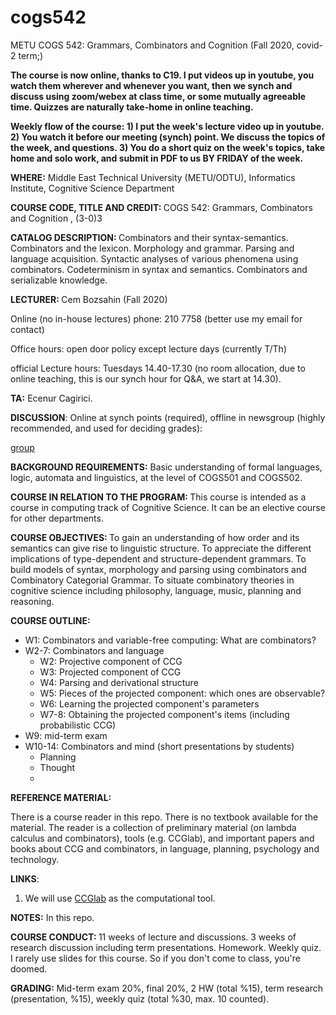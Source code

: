 # cogs542
METU COGS 542: Grammars, Combinators and Cognition (Fall 2020, covid-2 term;)

<b> The course is now online, thanks to C19. I put videos up in youtube, you watch them wherever and whenever you want, then we synch and discuss using zoom/webex at class time,
or some mutually agreeable time. Quizzes are naturally take-home in online teaching.

Weekly flow of the course: 1) I put the week's lecture video up in youtube. 2) You watch it before our meeting (synch) point. We discuss the topics of
the week, and questions. 3) You do a short quiz on the week's topics, take home and solo work, and submit in PDF to us BY FRIDAY of the week. 
</b>


<p><b>WHERE:</b> Middle East Technical University (METU/ODTU), Informatics Institute, Cognitive Science Department

<p>
<b>COURSE CODE, TITLE AND CREDIT: </b>
       COGS 542: Grammars, Combinators and Cognition , (3-0)3

<p>
<b>CATALOG DESCRIPTION: </b> Combinators and their syntax-semantics. Combinators and the lexicon. Morphology and grammar. Parsing and language acquisition. Syntactic analyses of various phenomena using combinators. Codeterminism in syntax and semantics. Combinators and serializable knowledge.

<p>
<b>LECTURER: </b> Cem Bozsahin (Fall 2020)
       
Online (no in-house lectures) phone: 210 7758 (better use my email for contact)

Office hours: open door policy except lecture days (currently T/Th)

official Lecture hours:  Tuesdays 14.40-17.30 (no room allocation, due to online teaching, this is our synch hour for Q&A, we start at 14.30).

<p><b>TA:</b>  Ecenur Cagirici.
       
<p><b>DISCUSSION</b>: Online at synch points (required), offline in newsgroup (highly recommended, and used for deciding grades):
       
[group](https://groups.google.com/forum/#!forum/metu-cogs-542)

<p>
<b>BACKGROUND REQUIREMENTS:</b> Basic understanding of formal languages, logic, automata and linguistics, at the level of COGS501 and COGS502. 

<p>
<b>COURSE IN RELATION TO THE PROGRAM: </b>
This course is intended as a course in computing track of Cognitive Science. It can be an elective course for other departments.

<p>
<b>COURSE OBJECTIVES: </b> To gain an understanding of how order and its semantics can give rise to linguistic structure. To appreciate the different implications of type-dependent and structure-dependent grammars. To build models of syntax, morphology and parsing using combinators and Combinatory Categorial Grammar. To situate combinatory theories in cognitive science including philosophy, language, music, planning and reasoning. 

<p><b>
COURSE OUTLINE: </b>

<ul> 
<li>W1: Combinators and variable-free computing: What are combinators?
<li>W2-7: Combinators and language
<ul>
<li>W2: Projective component of CCG
<li>W3: Projected component of CCG
<li>W4: Parsing and derivational structure
<li>W5: Pieces of the projected component: which ones are observable?
<li>W6: Learning the projected component's parameters
<li>W7-8: Obtaining the projected component's items (including probabilistic CCG)
</ul>
<li>W9: mid-term exam
<li>W10-14: Combinators and mind (short presentations by students)
<ul>
<li> Planning
<li> Thought
<li>
</ul>
</ul>

<p>
<b>REFERENCE MATERIAL: </b>

There is a course reader in this repo. There is no textbook available for the material. The reader
is a collection of preliminary material (on lambda calculus and combinators), tools (e.g. CCGlab), and important
papers and books about CCG and combinators, in language, planning, psychology and technology.

<p>
<b> LINKS</b>:
<ol>       
<li> We will use <a href="https://github.com/bozsahin/ccglab">CCGlab</a>
as the computational tool.
</ol>

<p>
<b> NOTES:</b> In this repo.
       
<p><b>COURSE CONDUCT: </b> 11 weeks of lecture and discussions. 3 weeks of research discussion including term presentations. Homework. Weekly quiz.
I rarely use slides for this course. So if you
don't come to class, you're doomed.
<p><b>GRADING: </b>Mid-term exam 20%, final 20%, 2 HW (total %15), term research (presentation, %15), weekly quiz (total %30, max. 10 counted).
